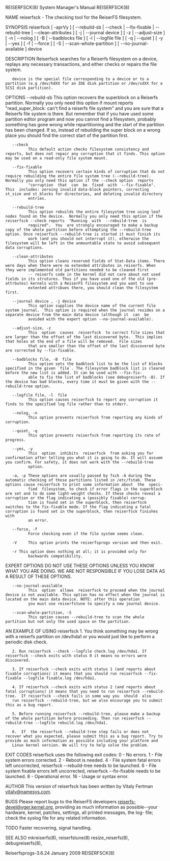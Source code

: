 REISERFSCK(8)                                                                              System Manager's Manual                                                                              REISERFSCK(8)



NAME
       reiserfsck - The checking tool for the ReiserFS filesystem.

SYNOPSIS
       reiserfsck  [  -aprVy ] [ --rebuild-sb | --check | --fix-fixable | --rebuild-tree | --clean-attributes ] [ -j | --journal device ] [ -z | --adjust-size ] [ -n | --nolog ] [ -B | --badblocks file ] [
       -l | --logfile file ] [ -q | --quiet ] [ -y | --yes ] [ -f | --force ] [ -S | --scan-whole-partition ] [ --no-journal-available ] device

DESCRIPTION
       Reiserfsck searches for a Reiserfs filesystem on a device, replays any necessary transactions, and either checks or repairs the file system.

       device is the special file corresponding to a device or to a partition (e.g /dev/hdXX for an IDE disk partition or /dev/sdXX for a SCSI disk partition).

OPTIONS
       --rebuild-sb
              This option recovers the superblock on a Reiserfs partition.  Normally you only need this option if mount reports "read_super_block: can't find a reiserfs file system" and you are sure that a
              Reiserfs  file  system  is there. But remember that if you have used some partition editor program and now you cannot find a filesystem, probably something has gone wrong while repartitioning
              and the start of the partition has been changed. If so, instead of rebuilding the super block on a wrong place you should find the correct start of the partition first.

       --check
              This default action checks filesystem consistency and reports, but does not repair any corruption that it finds. This option may be used on a read-only file system mount.

       --fix-fixable
              This option recovers certain kinds of corruption that do not require rebuilding the entire file system tree (--rebuild-tree). Normally you only need this option if the --check option  reports
              "corruption  that  can  be  fixed  with  --fix-fixable".  This  includes: zeroing invalid data-block pointers, correcting st_size and st_blocks for directories, and deleting invalid directory
              entries.

       --rebuild-tree
              This option rebuilds the entire filesystem tree using leaf nodes found on the device.  Normally you only need this option if the reiserfsck --check reports  "Running  with  --rebuild-tree  is
              required".  You  are strongly encouraged to make a backup copy of the whole partition before attempting the --rebuild-tree option. Once reiserfsck --rebuild-tree is started it must finish its
              work (and you should not interrupt it), otherwise the filesystem will be left in the unmountable state to avoid subsequent data corruptions.

       --clean-attributes
              This option cleans reserved fields of Stat-Data items. There were days when there were no extended attributes in reiserfs. When they were implemented old partitions needed to be cleaned first
              -- reiserfs code in the kernel did not care about not used fields in its strutures. Thus if you have used one of the old (pre-attrbutes) kernels with a ReiserFS filesystem and you want to use
              extented attribues there, you should clean the filesystem first.

       --journal device , -j device
              This option supplies the device name of the current file system journal.  This option is required when the journal resides on a separate device from the main data device (although it  can  be
              avoided with the expert option --no-journal-available).

       --adjust-size, -z
              This  option  causes  reiserfsck  to correct file sizes that are larger than the offset of the last discovered byte.  This implies that holes at the end of a file will be removed.  File sizes
              that are smaller than the offset of the last discovered byte are corrected by --fix-fixable.

       --badblocks file, -B  file
              This option sets the badblock list to be the list of blocks specified in the given `file`. The filesystem badblock list is cleared before the new list is added. It can be used with --fix-fix-
              able to fix the list of badblocks (see debugreiserfs -B). If the device has bad blocks, every time it must be given with the --rebuild-tree option.

       --logfile file, -l  file
              This option causes reiserfsck to report any corruption it finds to the specified log file rather than to stderr.

       --nolog, -n
              This option prevents reiserfsck from reporting any kinds of corruption.

       --quiet, -q
              This option prevents reiserfsck from reporting its rate of progress.

       --yes, -y
              This  option  inhibits  reiserfsck  from asking you for confirmation after telling you what it is going to do. It will assuem you confirm. For safety, it does not work with the --rebuild-tree
              option.

       -a, -p These options are usually passed by fsck -A during the automatic checking of those partitions listed in /etc/fstab. These options cause reiserfsck to print some information about  the  speci-
              fied  filesystem, to check if error flags in the superblock are set and to do some light-weight checks. If these checks reveal a corruption or the flag indicating a (possibly fixable) corrup-
              tion is found set in the superblock, then reiserfsck switches to the fix-fixable mode. If the flag indicating a fatal corruption is found set in the superblock, then reiserfsck finishes  with
              an error.

       --force, -f
              Force checking even if the file system seems clean.

       -V     This option prints the reiserfsprogs version and then exit.

       -r This option does nothing at all; it is provided only for
              backwards compatibility.

EXPERT OPTIONS
       DO NOT USE THESE OPTIONS UNLESS YOU KNOW WHAT YOU ARE DOING.  WE ARE NOT RESPONSIBLE IF YOU LOSE DATA AS A RESULT OF THESE OPTIONS.

       --no-journal-available
              This  option  allows  reiserfsck to proceed when the journal device is not available. This option has no effect when the journal is located on the main data device. NOTE: after this operation
              you must use reiserfstune to specify a new journal device.

       --scan-whole-partition, -S
              This option causes --rebuild-tree to scan the whole partition but not only the used space on the partition.

AN EXAMPLE OF USING reiserfsck
       1. You think something may be wrong with a reiserfs partition on /dev/hda1 or you would just like to perform a periodic disk check.

       2. Run reiserfsck --check --logfile check.log /dev/hda1. If reiserfsck --check exits with status 0 it means no errors were discovered.

       3. If reiserfsck --check exits with status 1 (and reports about fixable corruptions) it means that you should run reiserfsck --fix-fixable --logfile fixable.log /dev/hda1.

       4. If reiserfsck --check exits with status 2 (and reports about fatal corruptions) it means that you need to run reiserfsck --rebuild-tree.  If reiserfsck --check fails in some way you  should  also
       run reiserfsck --rebuild-tree, but we also encourage you to submit this as a bug report.

       5. Before running reiserfsck --rebuild-tree, please make a backup of the whole partition before proceeding. Then run reiserfsck --rebuild-tree --logfile rebuild.log /dev/hda1.

       6.  If  the reiserfsck --rebuild-tree step fails or does not recover what you expected, please submit this as a bug report. Try to provide as much information as possible including your platform and
       Linux kernel version. We will try to help solve the problem.

EXIT CODES
       reiserfsck uses the following exit codes:
          0 - No errors.
          1 - File system errors corrected.
          2 - Reboot is needed.
          4 - File system fatal errors left uncorrected,
              reiserfsck --rebuild-tree needs to be launched.
          6 - File system fixable errors left uncorrected,
              reiserfsck --fix-fixable needs to be launched.
          8 - Operational error.
          16 - Usage or syntax error.

AUTHOR
       This version of reiserfsck has been written by Vitaly Fertman <vitaly@namesys.com>.

BUGS
       Please report bugs to the ReiserFS developers <reiserfs-devel@vger.kernel.org>, providing as much information as possible--your hardware, kernel, patches, settings, all printed  messages,  the  log-
       file; check the syslog file for any related information.

TODO
       Faster recovering, signal handling.

SEE ALSO
       mkreiserfs(8), reiserfstune(8) resize_reiserfs(8), debugreiserfs(8),



Reiserfsprogs-3.6.24                                                                             January 2009                                                                                   REISERFSCK(8)
